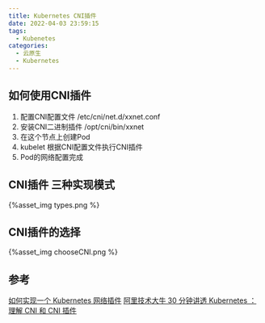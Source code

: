 ```yaml
---
title: Kubernetes CNI插件
date: 2022-04-03 23:59:15
tags:
  - Kubenetes
categories: 
  - 云原生
  - Kubernetes
---
```



<p></p>
<!-- more -->


## 如何使用CNI插件
1. 配置CNI配置文件
   /etc/cni/net.d/xxnet.conf
2. 安装CNI二进制插件
   /opt/cni/bin/xxnet
3. 在这个节点上创建Pod
4. kubelet 根据CNI配置文件执行CNI插件
5. Pod的网络配置完成

## CNI插件 三种实现模式
{%asset_img types.png %}

## CNI插件的选择
{%asset_img chooseCNI.png %}

## 参考
[如何实现一个 Kubernetes 网络插件](https://mp.weixin.qq.com/s/oC4PemXm6aupFNKKCkqOJQ)
[阿里技术大牛 30 分钟讲透 Kubernetes ： 理解 CNI 和 CNI 插件](https://www.bilibili.com/video/BV1XJ411W7zZ?vd_source=f6e8c1128f9f264c5ab8d9411a644036)
​
